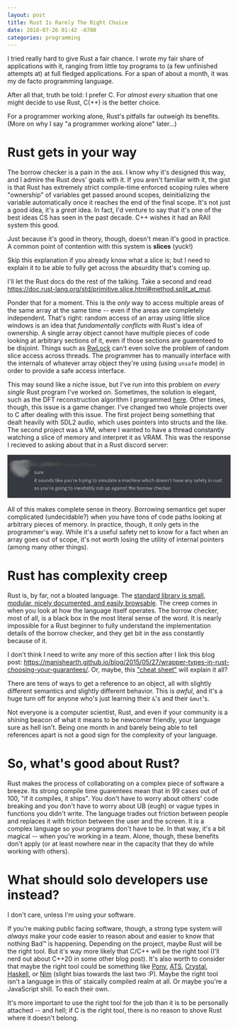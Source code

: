 ```yaml
---
layout: post
title: Rust Is Rarely The Right Choice
date: 2018-07-26 01:42 -0700
categories: programming
---
```


I tried really hard to give Rust a fair chance. I wrote my fair share of applications with it, ranging from little toy programs to (a few unfinished attempts at) at full fledged applications. For a span of about a month, it was my de facto programming language.

After all that, truth be told: I prefer C. For _almost every_ situation that one might decide to use Rust, C(++) is the better choice.

For a programmer working alone, Rust's pitfalls far outweigh its benefits. (More on why I say "a programmer working alone" later...)

Rust gets in your way
===
The borrow checker is a pain in the ass. I know why it's designed this way, and I admire the Rust devs' goals with it. If you aren't familiar with it, the gist is that Rust has extremely strict compile-time enforced scoping rules where "ownership" of variables get passed around scopes, deinitializing the variable automatically once it reaches the end of the final scope. It's not just a good idea, it's a _great_ idea. In fact, I'd venture to say that it's one of the best ideas CS has seen in the past decade. C++ wishes it had an RAII system this good. 

Just because it's good in theory, though, doesn't mean it's good in practice. A common point of contention with this system is **slices** (yuck!)

Skip this explanation if you already know what a slice is; but I need to explain it to be able to fully get across the absurdity that's coming up. 

I'll let the Rust docs do the rest of the talking. Take a second and read <https://doc.rust-lang.org/std/primitive.slice.html#method.split_at_mut>.

Ponder that for a moment. This is the _only_ way to access multiple areas of the same array at the same time -- even if the areas are completely independent. That's right: random access of an array using little slice windows is an idea that _fundamentally conflicts_ with Rust's idea of ownership. A single array object cannot have multiple pieces of code looking at arbitrary sections of it, even if those sections are guarenteed to be disjoint. Things such as [RwLock](https://doc.rust-lang.org/std/sync/struct.RwLock.html) can't even solve the problem of random slice access across threads. The programmer has to manually interface with the internals of whatever array object they're using (using `unsafe` mode) in order to provide a safe access interface.

This may sound like a niche issue, but I've run into this problem on _every single_ Rust program I've worked on. Sometimes, the solution is elegant, such as the DFT reconstruction algorithm I programmed [here](https://github.com/Aearnus/strange-probability-experiment/blob/master/src/main.rs#L150). Other times, though, this issue is a game changer. I've changed two whole projects over to C after dealing with this issue. The first project being something that dealt heavily with SDL2 audio, which uses pointers into structs and the like. The second project was a VM, where I wanted to have a thread constantly watching a slice of memory and interpret it as VRAM. This was the response I recieved to asking about that in a Rust discord server:

![As if incompatibility was the worst of my problems...](/assets/imgs/rust-is-not-the-right-choice/0.png)

All of this makes complete sense in theory. Borrowing semantics get super complicated (undecidable?) when you have tons of code paths looking at arbitrary pieces of memory. In practice, though, it only gets in the programmer's way. While it's a useful safety net to know for a fact when an array goes out of scope, it's not worth losing the utility of internal pointers (among many other things).

Rust has complexity creep
===
Rust is, by far, not a bloated language. The [standard library is small, modular, nicely documented, and easily browsable](https://doc.rust-lang.org/std/). The creep comes in when you look at how the language itself operates. The borrow checker, most of all, is a black box in the most literal sense of the word. It is nearly impossible for a Rust beginner to fully understand the implementation details of the borrow checker, and they get bit in the ass constantly because of it.

I don't think I need to write any more of this section after I link this blog post: <https://manishearth.github.io/blog/2015/05/27/wrapper-types-in-rust-choosing-your-guarantees/>. Or, maybe, this ["cheat sheet"](https://i.redd.it/moxxoeir7iqz.png) will explain it all?

There are tens of ways to get a reference to an object, all with slightly different semantics and slightly different behavior. This is _awful_, and it's a huge turn off for anyone who's just learning their `&`'s and their `&mut`'s.

Not everyone is a computer scientist, Rust, and even if your community is a shining beacon of what it means to be newcomer friendly, your language sure as hell isn't. Being one month in and barely being able to tell references apart is not a good sign for the complexity of your language.


So, what's good about Rust?
===
Rust makes the process of collaborating on a complex piece of software a breeze. Its strong compile time guarentees mean that in 99 cases out of 100, "if it compiles, it ships". You don't have to worry about others' code breaking and you don't have to worry about UB (eugh) or vague types in functions you didn't write. The language trades out friction between people and replaces it with friction between the user and the screen. It is a complex language so your programs don't have to be. In that way, it's a bit magical -- when you're working in a team. Alone, though, these benefits don't apply (or at least nowhere near in the capacity that they do while working with others). 

What should solo developers use instead?
===
I don't care, unless I'm using your software.

If you're making public facing software, though, a strong type system will _always_ make your code easier to reason about and easier to know that nothing Bad™ is happening. Depending on the project, maybe Rust will be the right tool. But it's way more likely that C/C++ will be the right tool (I'll nerd out about C++20 in some other blog post). It's also worth to consider that maybe the right tool could be something like [Pony](https://www.ponylang.org/), [ATS](http://www.ats-lang.org/), [Crystal](https://crystal-lang.org/), [Haskell](https://www.haskell.org/), or [Nim](https://nim-lang.org/) (slight bias towards the last two :P). Maybe the right tool isn't a language in this ol' staically compiled realm at all. Or maybe you're a JavaScript shill. To each their own.

It's more important to use the right tool for the job than it is to be personally attached -- and hell; if C is the right tool, there is no reason to shove Rust where it doesn't belong.
